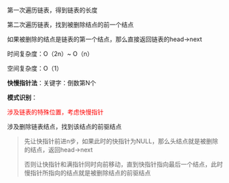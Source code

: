 第一次遍历链表，得到链表的长度

第二次遍历链表，找到被删除结点的前一个结点

如果被删除的结点是链表的第一个结点，那么直接返回链表的head->next

时间复杂度：O（2n）~ O（n）

空间复杂度：O（1）

**快慢指针法**：关键字：倒数第N个

**模式识别**：

<font color='red'>涉及链表的特殊位置，考虑快慢指针</font>

涉及删除链表结点，找到该结点的前驱结点

> 先让快指针前进n步，如果此时的快指针为NULL，那么头结点就是被删除的结点，返回head->next
>
> 否则让快指针和满指针同时向前移动，直到快指针指向最后一个结点，此时慢指针所指向的结点就是被删除结点的前驱结点
